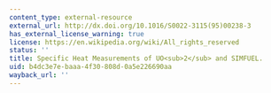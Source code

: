 ```yaml
---
content_type: external-resource
external_url: http://dx.doi.org/10.1016/S0022-3115(95)00238-3
has_external_license_warning: true
license: https://en.wikipedia.org/wiki/All_rights_reserved
status: ''
title: Specific Heat Measurements of UO<sub>2</sub> and SIMFUEL.
uid: b4dc3e7e-baaa-4f30-808d-0a5e226690aa
wayback_url: ''
---
```

